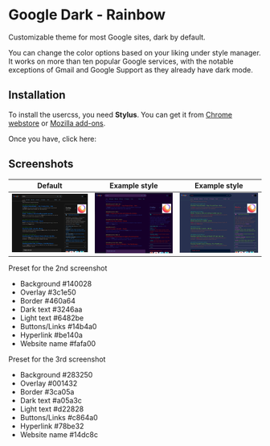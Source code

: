 # Google Dark - Rainbow

Customizable theme for most Google sites, dark by default.

You can change the color options based on your liking under style manager. It works on more than ten popular Google services, with the notable exceptions of Gmail and Google Support as they already have dark mode.

## Installation

To install the usercss, you need **Stylus**. You can get it from [Chrome webstore](https://chrome.google.com/webstore/detail/stylus/clngdbkpkpeebahjckkjfobafhncgmne) or [Mozilla add-ons](https://addons.mozilla.org/en-US/firefox/addon/styl-us/).

Once you have, click here:

## Screenshots

|   Default    |  Example style  | Example style |
| ------------ | --------------- | ------------- |
| <img src="screenshots/screenshot1.jpg" width="290"> | <img src="screenshots/screenshot2.jpg" width="290"> | <img src="screenshots/screenshot3.jpg" width="290"> | 

Preset for the 2nd screenshot
* Background #140028
* Overlay #3c1e50
* Border #460a64
* Dark text #3246aa
* Light text #6482be
* Buttons/Links #14b4a0
* Hyperlink #be140a
* Website name #fafa00

Preset for the 3rd screenshot
* Background #283250
* Overlay #001432
* Border #3ca05a
* Dark text #a05a3c
* Light text #d22828
* Buttons/Links #c864a0
* Hyperlink #78be32
* Website name #14dc8c
